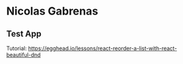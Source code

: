 # Nicolas Gabrenas

## Test App

Tutorial: https://egghead.io/lessons/react-reorder-a-list-with-react-beautiful-dnd
